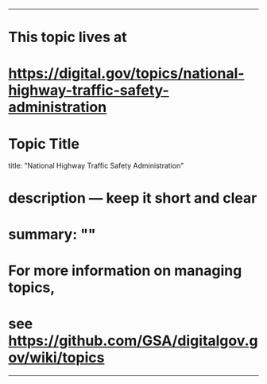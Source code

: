 
---
# This topic lives at
# https://digital.gov/topics/national-highway-traffic-safety-administration

# Topic Title
title: "National Highway Traffic Safety Administration"

# description — keep it short and clear
# summary: ""


# For more information on managing topics,
# see https://github.com/GSA/digitalgov.gov/wiki/topics
---